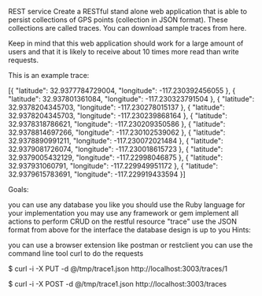 REST service
Create a RESTful stand alone web application that is able to persist collections of GPS points (collection in JSON format). These collections are called traces. You can download sample traces from here.

Keep in mind that this web application should work for a large amount of users and that it is likely to receive about 10 times more read than write requests.

This is an example trace:

[{ "latitude": 32.9377784729004, "longitude": -117.230392456055 },
{ "latitude": 32.937801361084, "longitude": -117.230323791504 },
{ "latitude": 32.9378204345703, "longitude": -117.230278015137 },
{ "latitude": 32.9378204345703, "longitude": -117.230239868164 },
{ "latitude": 32.9378318786621, "longitude": -117.230209350586 },
{ "latitude": 32.9378814697266, "longitude": -117.230102539062 },
{ "latitude": 32.9378890991211, "longitude": -117.230072021484 },
{ "latitude": 32.9379081726074, "longitude": -117.230018615723 },
{ "latitude": 32.9379005432129, "longitude": -117.22998046875 },
{ "latitude": 32.937931060791, "longitude": -117.229949951172 },
{ "latitude": 32.9379615783691, "longitude": -117.229919433594 }]

Goals:

you can use any database you like
you should use the Ruby language for your implementation
you may use any framework or gem
implement all actions to perform CRUD on the restful resource "trace"
use the JSON format from above for the interface
the database design is up to you
Hints:

you can use a browser extension like postman or restclient
you can use the command line tool curl to do the requests

$ curl -i -X PUT -d @/tmp/trace1.json http://localhost:3003/traces/1

$ curl -i -X POST -d @/tmp/trace1.json http://localhost:3003/traces